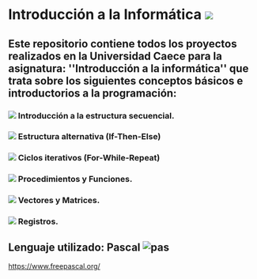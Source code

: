 # Introducción a la Informática <img src="https://img.icons8.com/dusk/50/000000/flow-chart.png"/>
## Este repositorio contiene todos los proyectos realizados en la Universidad Caece para la asignatura: ''Introducción a la informática'' que trata sobre los siguientes conceptos básicos e introductorios a la programación:
### <img src="https://img.icons8.com/plumpy/15/000000/sphere.png"/> Introducción a la estructura secuencial.
### <img src="https://img.icons8.com/plumpy/15/000000/sphere.png"/> Estructura alternativa (If-Then-Else)
### <img src="https://img.icons8.com/plumpy/15/000000/sphere.png"/> Ciclos iterativos (For-While-Repeat)
### <img src="https://img.icons8.com/plumpy/15/000000/sphere.png"/> Procedimientos y Funciones.
### <img src="https://img.icons8.com/plumpy/15/000000/sphere.png"/> Vectores y Matrices.
### <img src="https://img.icons8.com/plumpy/15/000000/sphere.png"/> Registros.
## Lenguaje utilizado: Pascal ![pas](https://user-images.githubusercontent.com/58674979/114293287-441f1d00-9a6b-11eb-819a-27a0bd645a3f.gif)
  

 

https://www.freepascal.org/ 
